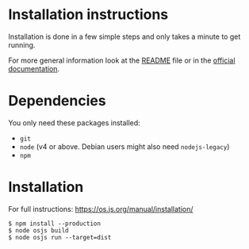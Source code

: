 # Installation instructions

Installation is done in a few simple steps and only takes a minute to get running.

For more general information look at the [README](README.md) file or in the [official documentation](https://os.js.org/doc/).

# Dependencies

You only need these packages installed:

- `git`
- `node` (v4 or above. Debian users might also need `nodejs-legacy`)
- `npm`

# Installation

For full instructions: https://os.js.org/manual/installation/

```
$ npm install --production
$ node osjs build
$ node osjs run --target=dist
```
